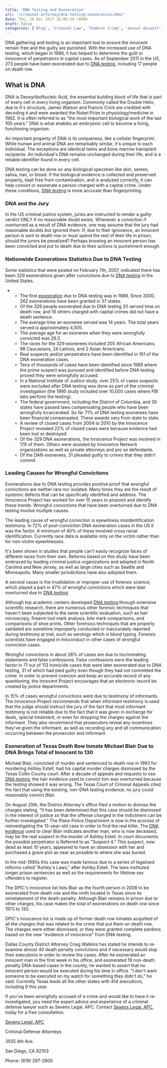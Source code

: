 ```yaml
---
title: 'DNA Testing and Exoneration'
url: '/criminal-attorney/dna-testing-exoneration/304/'
date: Thu, 28 Dec 2017 16:00:29 +0000
draft: false
categories: ['Blog', 'Criminal Law', 'Federal Crime', 'Sexual Assault']
---
```


DNA gathering and testing is an important tool to ensure the innocent remain free and the guilty are punished. With the increased use of DNA testing, which began in 1986, it has helped to determine the guilt or innocence of perpetrators in capital cases. As of September 2011 in the US, 273 people have been exonerated due to [DNA testing](https://www.sevenslegal.com/ "Sevens Legal, APC"), including 17 people on death row.

What is DNA
-----------

DNA is DeoxyriboNucleic Acid, the essential building block of life that is part of every cell in every living organism. Commonly called the Double Helix, due to it's structure, James Watson and Francis Crick are credited with decoding it and were awarded the Nobel Prize in physiology/medicine in 1962. It is often referred to as "the most important biological work of the last 100 years." DNA is what enables an embryonic cell to become a living, functioning organism.

An important property of DNA is its uniqueness, like a cellular fingerprint. While human and animal DNA are remarkably similar, it's unique to each individual. The exceptions are identical twins and bone marrow transplant recipients. An individual's DNA remains unchanged during their life, and is a reliable identifier found in every cell.

DNA testing can be done on any biological specimen like skin, semen, saliva, hair, or blood. If the biological evidence is collected and preserved properly, kept free from contamination, and is analyzed correctly, it can help convict or exonerate a person charged with a capital crime. Under these conditions, [DNA testing](https://www.sevenslegal.com/ "Sevens Legal, APC") is more accurate than fingerprinting.

### DNA and the Jury

In the US criminal justice system, juries are instructed to render a guilty verdict ONLY if no reasonable doubt exists. Whenever a conviction if overturned as a result of DNA evidence, one may assume that the jury had reasonable doubts but ignored them. If, due to their ignorance, an innocent person is sent to death row or must spend the rest of their life in prison, should the jurors be penalized? Perhaps knowing an innocent person has been convicted and put to death due to their actions is punishment enough.

### Nationwide Exonerations Statistics Due to DNA Testing

Some statistics that were posted on February 7th, 2007, indicated there has been 329 exonerations given after convictions due to [DNA testing](https://www.sevenslegal.com/ "Sevens Legal, APC") in the United States.

*   *   The first [exoneration](https://www.sevenslegal.com/ "Sevens Legal, APC") due to DNA testing was in 1989. Since 2000, 262 exonerations have been granted in 37 states.
    *   Of the 329 people exonerated due to DNA testing 20 served time on death row, and 16 others charged with capital crimes did not have a death sentence.
    *   The average time an exoneree served was 14 years. The total years served is approximately 4,505.
    *   The average age for an exoneree when they were wrongfully convicted was 26.5.
    *   The races for the 329 exonerees included 205 African Americans, 98 Caucasians, 24 Latinos, and 2 Asian Americans.
    *   Real suspects and/or perpetrators have been identified in 161 of the DNA exoneration cases.
    *   Tens of thousands of cases have been identified since 1989 where the prime suspect was pursued and identified before DNA testing proved they were wrongfully accused.
    *   In a National Institute of Justice study, over 25% of cases suspects were excluded after DNA testing was done as part of the criminal investigation (the 1995 study included over 10,000 cases where FBI labs perform the testing).
    *   The federal government, including the District of Columbia, and 30 states have passed laws compensating people who have been wrongfully incarcerated. So far 71% of DNA testing exonerees have been financial compensated. These awards vary from state to state.
    *   A review of closed cases from 2004 to 2010 by the Innocence Project revealed 22% of closed cases were because evidence had been lost or destroyed.
    *   Of the 329 DNA exonerations, the Innocence Project was involved in 176 of them. Others were assisted by Innocence Network organizations as well as private attorneys and pro se defendants.
    *   Of the DAN exonerees, 31 pleaded guilty to crimes that they didn't commit.

### Leading Causes for Wrongful Convictions

Exonerations due to DNA testing provides positive proof that wrongful convictions are neither rare nor isolated. Many times they are the result of systemic defects that can be specifically identified and address. The Innocence Project has worked for over 15 years to pinpoint and identify these trends. Wrongful convictions that have been overturned due to DNA testing involve multiple causes.

The leading cause of wrongful conviction is eyewitness misidentification testimony. In 72% of post-conviction DNA exoneration cases in the US it was the factor. A minimum of 40% of these involved cross racial identification. Currently race data is available only on the victim rather than for non-victim eyewitnesses.

It's been shown in studies that people can't easily recognize faces of different races from their own. Reforms based on this study have been embraced by leading criminal justice organizations and adopted in North Carolina and New Jersey, as well as large cities such as Seattle and Minneapolis. Many smaller jurisdictions have also adopted them.

A second cause is the invalidation or improper use of forensic science, which played a part in 47% of wrongful convictions which were later overturned due to [DNA testing](https://www.sevenslegal.com/ "Sevens Legal, APC").

Although top academic centers developed [DNA testing](https://www.sevenslegal.com/ "Sevens Legal, APC") through extensive scientific research, there are numerous other forensic techniques that haven't been subjected to the same scientific evaluation, such as hair microscopy, firearm tool mark analysis, bite mark comparisons, and comparisons of shoe prints. Other forensics techniques that are properly validated are sometime improperly conducted or inaccurately reported during testimony at trial, such as serology which is blood typing. Forensic scientists have engaged in misconduct in other cases of wrongful conviction cases.

Wrongful convictions in about 28% of cases are due to incriminating statements and false confessions. False confessions were the leading factor in 71 out of 113 homicide cases that were later exonerated due to DNA testing, 31 of which had pled guilty even though they had not committed the crime. In order to prevent coercion and keep an accurate record of any questioning, the Innocent Project encourages that an electronic record be created by police departments.

In 15% of cases wrongful convictions were due to testimony of informants. The Innocence Project recommends that when informant testimony is used that the judge should instruct the jury of the fact that most informant testimony is not reliable due to the fact that it was given in exchange for deals, special treatment, or even for dropping the charges against the informant. They also recommend that prosecutors reveal any incentives they've given the informant, as well as recording any and all communication occurring between the prosecutor and informant.

### Exoneration of Texas Death Row Inmate Michael Blair Due to DNA Brings Total of Innocent to 130

Michael Blair, convicted of murder and sentenced to death row in 1993 for murdering Ashley Estell, had his capital murder charges dismissed by the Texas Collin County court. After a decade of appeals and requests to use [DNA testing](https://www.sevenslegal.com/ "Sevens Legal, APC"), the hair evidence used to convict him was overturned because the testing showed it was wrong. The Texas Court of Criminal Appeals cited the fact that using the existing, non-DNA testing evidence, no jury could reasonably convict Blair.

On August 25th, the District Attorney's office filed a motion to dismiss the charges stating, "It has been determined that this case should be dismissed in the interest of justice so that the offense charged in the indictment can be further investigated." The Plano Police Department is now in the process of reinvestigating the 15-year-old case in order to find the real killer. The [DNA evidence](https://www.sevenslegal.com/ "Sevens Legal, APC") used to clear Blair indicates another man, who is now deceased, may be the real suspect in the murder of Ashley Estell. In court documents the possible perpetrator is Referred to as "Suspect 4." This suspect, now dead as least 10 years, appeared to have an obsession with her and purchased a grave plot as near as possible to where she was buried.

In the mid-1990s this case was made famous due to a series of legalized reforms called "Ashley's Laws," after Ashley Estell. The laws instituted longer prison sentences as well as the requirements for lifetime sex offenders to register.

The DPIC's innocence list lists Blair as the fourth person in 2008 to be exonerated from death row and the ninth located in Texas since its reinstatement of the death penalty. Although Blair remains in prison due to other charges, his case makes the total of exonerations on death row since 1973 to 130.

DPIC's innocence list is made up of former death row inmates acquitted of all the charges that was related to the crime that put them on death row. The charges were either dismissed, or they were granted complete pardons based on the new "evidence of innocence" from DNA testing.

Dallas County District Attorney Craig Watkins has stated he intends to re-examine almost 40 death penalty convictions and if necessary would stop their executions in order to review the cases. After he exonerated an innocent man in the first week in his office, and exonerated 19 non-death penalty DNA-based cases in the county, he wanted to assert that no innocent person would be executed during his time in office. "I don't want someone to be executed on my watch for something they didn't do," he said. Currently Texas leads all the other states with 414 executions, including 9 this year.

If you've been wrongfully accused of a crime and would like to have it re-investigated, you need the expert advice and experience of a criminal defense lawyer such as Sevens Legal, APC. Contact [Sevens Legal, APC](https://www.sevenslegal.com/ "Sevens Legal, APC"), today for a free consultation.

[Sevens Legal, APC](https://www.sevenslegal.com/ "Sevens Legal, APC")

Criminal Defense Attorneys

3555 4th Ave.

San Diego, CA 92103

Phone: (619) 297-2800